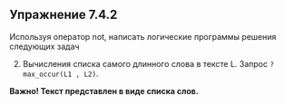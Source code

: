 ## Упражнение 7.4.2

Используя оператор not, написать логические программы решения следующих задач

2. Вычисления списка самого длинного слова в тексте L.
Запрос `? max_occur(L1 , L2)`.


**Важно! Текст представлен в виде списка слов.**